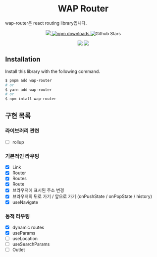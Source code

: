 <h1 align="center">WAP Router</h1>

wap-router은 react routing library입니다.

<p align="center">
  <a href="https://github.com/pknu-wap/wap-router/blob/main/LICENSE">
    <img src="https://badgen.net/github/license/pknu-wap/wap-router">
  </a>
  <a href="https://www.npmjs.com/package/wap-router">
    <img src="https://img.shields.io/npm/dm/wap-router.svg?style=flat-round" alt="npm downloads">
  </a>
  <img alt="Github Stars" src="https://badgen.net/github/stars/pknu-wap/wap-router" />

</p>
<p align="center">
  <img src="https://badgen.net/github/release/pknu-wap/wap-router"/>
  <img src="https://badgen.net/packagephobia/publish/wap-router"/>
</p>

## Installation

Install this library with the following command.

```sh
$ pnpm add wap-router
# or
$ yarn add wap-router
# or
$ npm intall wap-router
```

## 구현 목록

### 라이브러리 관련

- [ ] rollup

### 기본적인 라우팅

- [x] Link
- [x] Router
- [x] Routes
- [x] Route
- [x] 브라우저에 표시된 주소 변경
- [x] 브라우저의 뒤로 가기 / 앞으로 가기 (onPushState / onPopState / history)
- [x] useNavigate

### 동적 라우팅

- [x] dynamic routes
- [x] useParams
- [ ] useLocation
- [ ] useSearchParams
- [ ] Outlet
